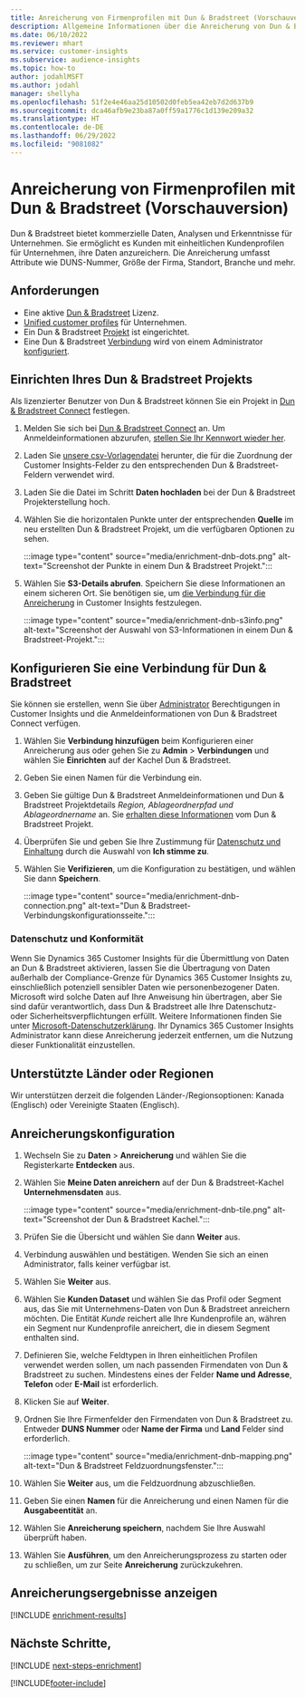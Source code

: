 ```yaml
---
title: Anreicherung von Firmenprofilen mit Dun & Bradstreet (Vorschauversion)
description: Allgemeine Informationen über die Anreicherung von Dun & Bradstreet durch Dritte.
ms.date: 06/10/2022
ms.reviewer: mhart
ms.service: customer-insights
ms.subservice: audience-insights
ms.topic: how-to
author: jodahlMSFT
ms.author: jodahl
manager: shellyha
ms.openlocfilehash: 51f2e4e46aa25d10502d0feb5ea42eb7d2d637b9
ms.sourcegitcommit: dca46afb9e23ba87a0ff59a1776c1d139e209a32
ms.translationtype: HT
ms.contentlocale: de-DE
ms.lasthandoff: 06/29/2022
ms.locfileid: "9081082"
---
```

# <a name="enrich-company-profiles-with-dun--bradstreet-preview"></a>Anreicherung von Firmenprofilen mit Dun & Bradstreet (Vorschauversion)

Dun & Bradstreet bietet kommerzielle Daten, Analysen und Erkenntnisse für Unternehmen. Sie ermöglicht es Kunden mit einheitlichen Kundenprofilen für Unternehmen, ihre Daten anzureichern. Die Anreicherung umfasst Attribute wie DUNS-Nummer, Größe der Firma, Standort, Branche und mehr.

## <a name="prerequisites"></a>Anforderungen

- Eine aktive [Dun & Bradstreet](https://www.dnb.com/marketing/media/give-your-data-a-boost.html?source=microsoft_audience_insights) Lizenz.
- [Unified customer profiles](customer-profiles.md) für Unternehmen.
- Ein Dun & Bradstreet [Projekt](#set-up-your-dun--bradstreet-project) ist eingerichtet.
- Eine Dun & Bradstreet [Verbindung](connections.md) wird von einem Administrator [konfiguriert](#configure-a-connection-for-dun--bradstreet).

## <a name="set-up-your-dun--bradstreet-project"></a>Einrichten Ihres Dun & Bradstreet Projekts

Als lizenzierter Benutzer von Dun & Bradstreet können Sie ein Projekt in [Dun & Bradstreet Connect](https://connect.dnb.com?lead_source=microsoft_audienceinsights) festlegen.

1. Melden Sie sich bei [Dun & Bradstreet Connect](https://connect.dnb.com?lead_source=microsoft_audienceinsights) an. Um Anmeldeinformationen abzurufen, [stellen Sie Ihr Kennwort wieder her](https://sso.dnb.com/signin/forgot-password?lead_source=microsoft_audienceinsights).

1. Laden Sie [unsere csv-Vorlagendatei](https://c360devenrichment.blob.core.windows.net/mapping/DnBCIdatamapping.csv) herunter, die für die Zuordnung der Customer Insights-Felder zu den entsprechenden Dun & Bradstreet-Feldern verwendet wird.

1. Laden Sie die Datei im Schritt **Daten hochladen** bei der Dun & Bradstreet Projekterstellung hoch.

1. Wählen Sie die horizontalen Punkte unter der entsprechenden **Quelle** im neu erstellten Dun & Bradstreet Projekt, um die verfügbaren Optionen zu sehen.

   :::image type="content" source="media/enrichment-dnb-dots.png" alt-text="Screenshot der Punkte in einem Dun & Bradstreet Projekt.":::

1. Wählen Sie **S3-Details abrufen**. Speichern Sie diese Informationen an einem sicheren Ort. Sie benötigen sie, um [die Verbindung für die Anreicherung](#configure-a-connection-for-dun--bradstreet) in Customer Insights festzulegen.

   :::image type="content" source="media/enrichment-dnb-s3info.png" alt-text="Screenshot der Auswahl von S3-Informationen in einem Dun & Bradstreet-Projekt.":::

## <a name="configure-a-connection-for-dun--bradstreet"></a>Konfigurieren Sie eine Verbindung für Dun & Bradstreet

Sie können sie erstellen, wenn Sie über [Administrator](permissions.md#admin) Berechtigungen in Customer Insights und die Anmeldeinformationen von Dun & Bradstreet Connect verfügen.

1. Wählen Sie **Verbindung hinzufügen** beim Konfigurieren einer Anreicherung aus oder gehen Sie zu **Admin** > **Verbindungen** und wählen Sie **Einrichten** auf der Kachel Dun & Bradstreet.

1. Geben Sie einen Namen für die Verbindung ein.

1. Geben Sie gültige Dun & Bradstreet Anmeldeinformationen und Dun & Bradstreet Projektdetails *Region, Ablageordnerpfad und Ablageordnername* an. Sie [erhalten diese Informationen](#set-up-your-dun--bradstreet-project) vom Dun & Bradstreet Projekt.

1. Überprüfen Sie und geben Sie Ihre Zustimmung für [Datenschutz und Einhaltung](#data-privacy-and-compliance) durch die Auswahl von **Ich stimme zu**.

1. Wählen Sie **Verifizieren**, um die Konfiguration zu bestätigen, und wählen Sie dann **Speichern**.

   :::image type="content" source="media/enrichment-dnb-connection.png" alt-text="Dun & Bradstreet-Verbindungskonfigurationsseite.":::

### <a name="data-privacy-and-compliance"></a>Datenschutz und Konformität

Wenn Sie Dynamics 365 Customer Insights für die Übermittlung von Daten an Dun & Bradstreet aktivieren, lassen Sie die Übertragung von Daten außerhalb der Compliance-Grenze für Dynamics 365 Customer Insights zu, einschließlich potenziell sensibler Daten wie personenbezogener Daten. Microsoft wird solche Daten auf Ihre Anweisung hin übertragen, aber Sie sind dafür verantwortlich, dass Dun & Bradstreet alle Ihre Datenschutz- oder Sicherheitsverpflichtungen erfüllt. Weitere Informationen finden Sie unter [Microsoft-Datenschutzerklärung](https://go.microsoft.com/fwlink/?linkid=396732).
Ihr Dynamics 365 Customer Insights Administrator kann diese Anreicherung jederzeit entfernen, um die Nutzung dieser Funktionalität einzustellen.

## <a name="supported-countries-or-regions"></a>Unterstützte Länder oder Regionen

Wir unterstützen derzeit die folgenden Länder-/Regionsoptionen: Kanada (Englisch) oder Vereinigte Staaten (Englisch).

## <a name="configure-the-enrichment"></a>Anreicherungskonfiguration

1. Wechseln Sie zu **Daten** > **Anreicherung** und wählen Sie die Registerkarte **Entdecken** aus.

1. Wählen Sie **Meine Daten anreichern** auf der Dun & Bradstreet-Kachel **Unternehmensdaten** aus.

   :::image type="content" source="media/enrichment-dnb-tile.png" alt-text="Screenshot der Dun & Bradstreet Kachel.":::

1. Prüfen Sie die Übersicht und wählen Sie dann **Weiter** aus.

1. Verbindung auswählen und bestätigen. Wenden Sie sich an einen Administrator, falls keiner verfügbar ist.

1. Wählen Sie **Weiter** aus.

1. Wählen Sie **Kunden Dataset** und wählen Sie das Profil oder Segment aus, das Sie mit Unternehmens-Daten von Dun & Bradstreet anreichern möchten. Die Entität *Kunde* reichert alle Ihre Kundenprofile an, währen ein Segment nur Kundenprofile anreichert, die in diesem Segment enthalten sind.

1. Definieren Sie, welche Feldtypen in Ihren einheitlichen Profilen verwendet werden sollen, um nach passenden Firmendaten von Dun & Bradstreet zu suchen. Mindestens eines der Felder **Name und Adresse**, **Telefon** oder **E-Mail** ist erforderlich.

1. Klicken Sie auf **Weiter**.

1. Ordnen Sie Ihre Firmenfelder den Firmendaten von Dun & Bradstreet zu. Entweder **DUNS Nummer** oder **Name der Firma** und **Land** Felder sind erforderlich.

      :::image type="content" source="media/enrichment-dnb-mapping.png" alt-text="Dun & Bradstreet Feldzuordnungsfenster.":::

1. Wählen Sie **Weiter** aus, um die Feldzuordnung abzuschließen.

1. Geben Sie einen **Namen** für die Anreicherung und einen Namen für die **Ausgabeentität** an.

1. Wählen Sie **Anreicherung speichern**, nachdem Sie Ihre Auswahl überprüft haben.

1. Wählen Sie **Ausführen**, um den Anreicherungsprozess zu starten oder zu schließen, um zur Seite **Anreicherung** zurückzukehren.

## <a name="view-enrichment-results"></a>Anreicherungsergebnisse anzeigen

[!INCLUDE [enrichment-results](includes/enrichment-results.md)]

## <a name="next-steps"></a>Nächste Schritte,

[!INCLUDE [next-steps-enrichment](includes/next-steps-enrichment.md)]

[!INCLUDE[footer-include](includes/footer-banner.md)]
